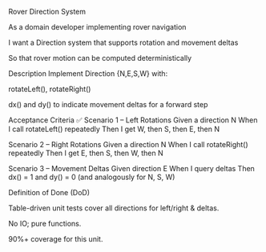 Rover Direction System

As a
domain developer implementing rover navigation

I want
a Direction system that supports rotation and movement deltas

So that
rover motion can be computed deterministically

Description
Implement Direction {N,E,S,W} with:

rotateLeft(), rotateRight()

dx() and dy() to indicate movement deltas for a forward step

Acceptance Criteria ✅
Scenario 1 – Left Rotations
Given a direction N
When I call rotateLeft() repeatedly
Then I get W, then S, then E, then N

Scenario 2 – Right Rotations
Given a direction N
When I call rotateRight() repeatedly
Then I get E, then S, then W, then N

Scenario 3 – Movement Deltas
Given direction E
When I query deltas
Then dx() = 1 and dy() = 0 (and analogously for N, S, W)

Definition of Done (DoD)

Table-driven unit tests cover all directions for left/right & deltas.

No IO; pure functions.

90%+ coverage for this unit.